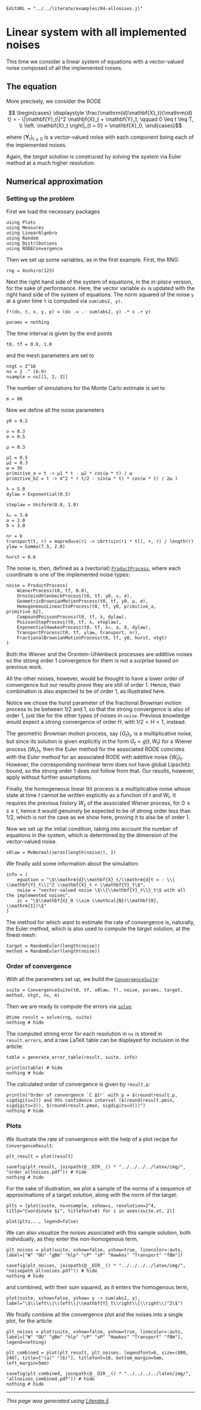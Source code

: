 ```@meta
EditURL = "../../literate/examples/04-allnoises.jl"
```

# Linear system with all implemented noises

This time we consider a linear *system* of equations with a vector-valued noise composed of all the implemented noises.

## The equation

More precisely, we consider the RODE
```math
  \begin{cases}
    \displaystyle \frac{\mathrm{d}\mathbf{X}_t}{\mathrm{d} t} = - \|\mathbf{Y}_t\|^2 \mathbf{X}_t + \mathbf{Y}_t, \qquad 0 \leq t \leq T, \\
  \left. \mathbf{X}_t \right|_{t = 0} = \mathbf{X}_0,
  \end{cases}
```
where $\{\mathbf{Y}_t\}_{t\geq 0}$ is a vector-valued noise with each component being each of the implemented noises.

Again, the *target* solution is construced by solving the system via Euler method at a much higher resolution.

## Numerical approximation

### Setting up the problem

First we load the necessary packages

````@example 04-allnoises
using Plots
using Measures
using LinearAlgebra
using Random
using Distributions
using RODEConvergence
````

Then we set up some variables, as in the first example. First, the RNG:

````@example 04-allnoises
rng = Xoshiro(123)
````

Next the right hand side of the system of equations, in the *in-place* version, for the sake of performance. Here, the vector variable `dx` is updated with the right hand side of the system of equations. The norm squared of the noise `y` at a given time `t` is computed via `sum(abs2, y)`.

````@example 04-allnoises
f!(dx, t, x, y, p) = (dx .= .- sum(abs2, y) .* x .+ y)

params = nothing
````

The time interval is given by the end points

````@example 04-allnoises
t0, tf = 0.0, 1.0
````

and the mesh parameters are set to

````@example 04-allnoises
ntgt = 2^18
ns = 2 .^ (6:9)
nsample = ns[[1, 2, 3]]
````

The number of simulations for the Monte Carlo estimate is set to

````@example 04-allnoises
m = 80
````

Now we define all the noise parameters

````@example 04-allnoises
y0 = 0.2

ν = 0.3
σ = 0.5

μ = 0.3

μ1 = 0.5
μ2 = 0.3
ω = 3π
primitive_a = t -> μ1 * t - μ2 * cos(ω * t) / ω
primitive_b2 = t -> σ^2 * ( t/2 - sin(ω * t) * cos(ω * t) / 2ω )

λ = 5.0
dylaw = Exponential(0.5)

steplaw = Uniform(0.0, 1.0)

λ₀ = 3.0
a = 2.0
δ = 3.0

nr = 6
transport(t, r) = mapreduce(ri -> cbrt(sin(ri * t)), +, r) / length(r)
ylaw = Gamma(7.5, 2.0)

hurst = 0.6
````

The noise is, then, defined as a (vectorial) [`ProductProcess`](@ref), where each coordinate is one of the implemented noise types:

````@example 04-allnoises
noise = ProductProcess(
    WienerProcess(t0, tf, 0.0),
    OrnsteinUhlenbeckProcess(t0, tf, y0, ν, σ),
    GeometricBrownianMotionProcess(t0, tf, y0, μ, σ),
    HomogeneousLinearItoProcess(t0, tf, y0, primitive_a, primitive_b2),
    CompoundPoissonProcess(t0, tf, λ, dylaw),
    PoissonStepProcess(t0, tf, λ, steplaw),
    ExponentialHawkesProcess(t0, tf, λ₀, a, δ, dylaw),
    TransportProcess(t0, tf, ylaw, transport, nr),
    FractionalBrownianMotionProcess(t0, tf, y0, hurst, ntgt)
)
````

Both the Wiener and the Orsntein-Uhlenbeck processes are additive noises so the strong order 1 convergence for them is not a surprise based on previous work.

All the other noises, however, would be thought to have a lower order of convergence but our results prove they are still of order 1. Hence, their combination is also expected to be of order 1, as illustrated here.

Notice we chose the hurst parameter of the fractional Brownian motion process to be between 1/2 and 1, so that the strong convergence is also of order 1, just like for the other types of noises in `noise`. Previous knowledge would expect a strong convergence of order $H$, with $1/2 < H < 1,$ instead.

The geometric Brownian motion process, say $\{G_t\}_t,$ is a multiplicative noise, but since its solution is given explicitly in the form $G_t = g(t, W_t)$ for a Wiener process $\{W_t\}_{t}$, then the Euler method for the associated RODE coincides with the Euler method for an associated RODE with additive noise $\{W_t\}_t.$ However, the corresponding nonlinear term does not have global Lipschitz bound, so the strong order 1 does not follow from that. Our results, however, apply without further assumptions.

Finally, the homogeneous linear Itô process is a multiplicative noise whose state at time $t$ cannot be written explicitly as a function of $t$ and $W_t.$ It requires the previous history $W_s$ of the associated Wiener process, for $0\leq s \leq t,$ hence it would genuinely be expected to be of strong order less than 1/2, which is not the case as we show here, proving it to also be of order 1.

Now we set up the initial condition, taking into account the number of equations in the system, which is determined by the dimension of the vector-valued noise.

````@example 04-allnoises
x0law = MvNormal(zeros(length(noise)), I)
````

We finally add some information about the simulation:

````@example 04-allnoises
info = (
    equation = "\$\\mathrm{d}\\mathbf{X}_t/\\mathrm{d}t = - \\| \\mathbf{Y}_t\\|^2 \\mathbf{X}_t + \\mathbf{Y}_t\$",
    noise = "vector-valued noise \$\\{\\mathbf{Y}_t\\}_t\$ with all the implemented noises",
    ic = "\$\\mathbf{X}_0 \\sim \\mathcal{N}(\\mathbf{0}, \\mathrm{I})\$"
)
````

The method for which want to estimate the rate of convergence is, naturally, the Euler method, which is also used to compute the *target* solution, at the finest mesh:

````@example 04-allnoises
target = RandomEuler(length(noise))
method = RandomEuler(length(noise))
````

### Order of convergence

With all the parameters set up, we build the [`ConvergenceSuite`](@ref):

````@example 04-allnoises
suite = ConvergenceSuite(t0, tf, x0law, f!, noise, params, target, method, ntgt, ns, m)
````

Then we are ready to compute the errors via [`solve`](@ref):

````@example 04-allnoises
@time result = solve(rng, suite)
nothing # hide
````

The computed strong error for each resolution in `ns` is stored in `result.errors`, and a raw LaTeX table can be displayed for inclusion in the article:

````@example 04-allnoises
table = generate_error_table(result, suite, info)

println(table) # hide
nothing # hide
````

The calculated order of convergence is given by `result.p`:

````@example 04-allnoises
println("Order of convergence `C Δtᵖ` with p = $(round(result.p, sigdigits=2)) and 95% confidence interval ($(round(result.pmin, sigdigits=3)), $(round(result.pmax, sigdigits=3)))")
nothing # hide
````

### Plots

We illustrate the rate of convergence with the help of a plot recipe for `ConvergenceResult`:

````@example 04-allnoises
plt_result = plot(result)
````

````@example 04-allnoises
savefig(plt_result, joinpath(@__DIR__() * "../../../../latex/img/", "order_allnoises.pdf")) # hide
nothing # hide
````

For the sake of illustration, we plot a sample of the norms of a sequence of approximations of a target solution, along with the norm of the target:

````@example 04-allnoises
plts = [plot(suite, ns=nsample, xshow=i, resolution=2^4, title="Coordinate $i", titlefont=8) for i in axes(suite.xt, 2)]

plot(plts..., legend=false)
````

We can also visualize the noises associated with this sample solution, both individually, as they enter the non-homogenous term,

````@example 04-allnoises
plt_noises = plot(suite, xshow=false, yshow=true, linecolor=:auto, label=["W" "OU" "gBm" "hlp" "cP" "sP" "Hawkes" "Transport" "fBm"])
````

````@example 04-allnoises
savefig(plt_noises, joinpath(@__DIR__() * "../../../../latex/img/", "noisepath_allnoises.pdf")) # hide
nothing # hide
````

and combined, with their sum squared, as it enters the homogenous term,

````@example 04-allnoises
plot(suite, xshow=false, yshow= y -> sum(abs2, y), label="\$\\left\\|\\left\\|\\mathbf{Y}_t\\right\\|\\right\\|^2\$")
````

We finally combine all the convergence plot and the noises into a single plot, for the article:

````@example 04-allnoises
plt_noises = plot(suite, xshow=false, yshow=true, linecolor=:auto, label=["W" "OU" "gBm" "hlp" "cP" "sP" "Hawkes" "Transport" "fBm"], legend=nothing)

plt_combined = plot(plt_result, plt_noises, legendfont=6, size=(800, 240), title=["(a)" "(b)"], titlefont=10, bottom_margin=5mm, left_margin=5mm)
````

````@example 04-allnoises
savefig(plt_combined, joinpath(@__DIR__() * "../../../../latex/img/", "allnoises_combined.pdf")) # hide
nothing # hide
````

---

*This page was generated using [Literate.jl](https://github.com/fredrikekre/Literate.jl).*

